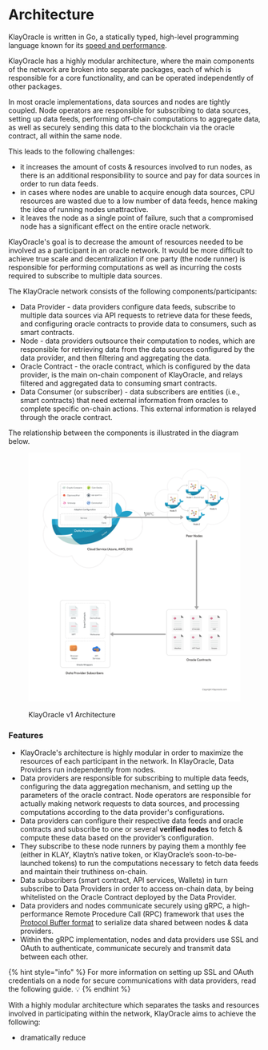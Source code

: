 # Architecture

KlayOracle is written in Go, a statically typed, high-level programming language known for its [speed and performance](https://www.bairesdev.com/blog/why-golang-is-so-fast-performance-analysis/).

KlayOracle has a highly modular architecture, where the main components of the network are broken into separate packages, each of which is responsible for a core functionality, and can be operated independently of other packages.

In most oracle implementations, data sources and nodes are tightly coupled. Node operators are responsible for subscribing to data sources, setting up data feeds, performing off-chain computations to aggregate data, as well as securely sending this data to the blockchain via the oracle contract, all within the same node.

This leads to the following challenges:

* it increases the amount of costs & resources involved to run nodes, as there is an additional responsibility to source and pay for data sources in order to run data feeds.
* in cases where nodes are unable to acquire enough data sources, CPU resources are wasted due to a low number of data feeds, hence making the idea of running nodes unattractive.
* it leaves the node as a single point of failure, such that a compromised node has a significant effect on the entire oracle network.

KlayOracle's goal is to decrease the amount of resources needed to be involved as a participant in an oracle network. It would be more difficult to achieve true scale and decentralization if one party (the node runner) is responsible for performing computations as well as incurring the costs required to subscribe to multiple data sources.

The KlayOracle network consists of the following components/participants:

* Data Provider - data providers configure data feeds, subscribe to multiple data sources via API requests to retrieve data for these feeds, and configuring oracle contracts to provide data to consumers, such as smart contracts.
* Node - data providers outsource their computation to nodes, which are responsible for retrieving data from the data sources configured by the data provider, and then filtering and aggregating the data.
* Oracle Contract - the oracle contract, which is configured by the data provider, is the main on-chain component of KlayOracle, and relays filtered and aggregated data to consuming smart contracts.
* Data Consumer (or subscriber) - data subscribers are entities (i.e., smart contracts) that need external information from oracles to complete specific on-chain actions. This external information is relayed through the oracle contract.

The relationship between the components is illustrated in the diagram below.

<figure><img src="../.gitbook/assets/image (1).png" alt="" width="563"><figcaption><p>KlayOracle v1 Architecture</p></figcaption></figure>

### Features

* KlayOracle's architecture is highly modular in order to maximize the resources of each participant in the network. In KlayOracle, Data Providers run independently from nodes.
* Data providers are responsible for subscribing to multiple data feeds, configuring the data aggregation mechanism, and setting up the parameters of the oracle contract. Node operators are responsible for actually making network requests to data sources, and processing computations according to the data provider's configurations.
* Data providers can configure their respective data feeds and oracle contracts and subscribe to one or several **verified nodes** to fetch & compute these data based on the provider’s configuration.
* They subscribe to these node runners by paying them a monthly fee (either in KLAY, Klaytn’s native token, or KlayOracle’s soon-to-be-launched tokens) to run the computations necessary to fetch data feeds and maintain their truthiness on-chain.
* Data subscribers (smart contract, API services, Wallets) in turn subscribe to Data Providers in order to access on-chain data, by being whitelisted on the Oracle Contract deployed by the Data Provider.
* Data providers and nodes communicate securely using gRPC, a high-performance Remote Procedure Call (RPC) framework that uses the [Protocol Buffer format](https://grpc.io/docs/what-is-grpc/introduction/#working-with-protocol-buffers) to serialize data shared between nodes & data providers.
* Within the gRPC implementation, nodes and data providers use SSL and OAuth to authenticate, communicate securely and transmit data between each other.

{% hint style="info" %}
For more information on setting up SSL and OAuth credentials on a node for secure communications with data providers, read the following guide. 💡&#x20;
{% endhint %}

With a highly modular architecture which separates the tasks and resources involved in participating within the network, KlayOracle aims to achieve the following:

* dramatically reduce&#x20;
